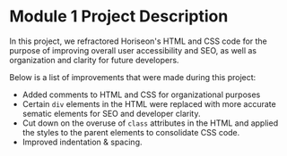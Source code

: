 # Module 1 Project Description

In this project, we refractored Horiseon's HTML and CSS code for the purpose of improving overall user accessibility and SEO, as well as organization and clarity for future developers.

Below is a list of improvements that were made during this project:

- Added comments to HTML and CSS for organizational purposes
- Certain `div` elements in the HTML were replaced with more accurate sematic elements for SEO and developer clarity.
- Cut down on the overuse of `class` attributes in the HTML and applied the styles to the parent elements to consolidate CSS code.
- Improved indentation & spacing.
